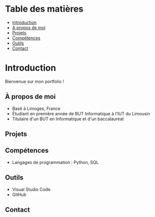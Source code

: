 # Table des matières
- [Introduction](#introduction)
- [A propos de moi](#a-propos-de-moi)
- [Projets](#projets)
- [Compétences](#competences)
- [Outils](#outils)
- [Contact](#contact)

# Introduction
Bienvenue sur mon portfolio ! 

## À propos de moi
- Basé à Limoges, France
- Étudiant en première année de BUT Informatique à l'IUT du Limousin
- Titulaire d'un BUT en Informatique et d'un baccalauréat

## Projets

## Compétences
- Langages de programmation : Python, SQL

## Outils
- Visual Studio Code
- GitHub

## Contact


<!---
Ferdisk/Ferdisk is a ✨ special ✨ repository because its `README.md` (this file) appears on your GitHub profile.
You can click the Preview link to take a look at your changes.
--->
